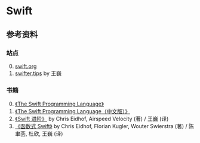 # Swift

## 参考资料

### 站点
0. [swift.org](https://swift.org)
0. [swifter.tips](http://swifter.tips) by 王巍

### 书籍
0. [《The Swift Programming Language》](https://swift.org/documentation/#the-swift-programming-language)
0. [《The Swift Programming Language（中文版）》](https://github.com/numbbbbb/the-swift-programming-language-in-chinese)
0. [《Swift 进阶》](https://www.objccn.io/products/advanced-swift/) by Chris Eidhof, Airspeed Velocity (著) / 王巍 (译)
0. [《函数式 Swift》](https://www.objccn.io/products/functional-swift/) by Chris Eidhof, Florian Kugler, Wouter Swierstra (著) /
陈聿菡, 杜欣, 王巍 (译)
